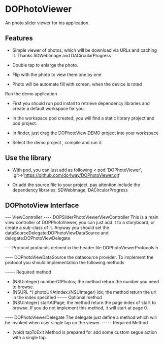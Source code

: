 DOPhotoViewer
=============

An photo slider viewer for ios application. 

Features
------------------------------------

+ Simple viewer of photos, which will be download via URLs and caching it.
Thanks SDWebImage and DACircularProgress

+ Double tap to enlarge the photo.

+ Flip with the photo to view them one by one

+ Photo will be automate fill with screen, when the device is roted

Run the demo application

+ First you should run pod install to retrieve dependency libraries and create a default workspace for you.

+ In the workspace pod created, you will find a static library project and pod project.

+ In finder, just drag the DOPhotoView DEMO project into your workspace

+ Select the demo project , compile and run it.


Use the library
------------------------------------

+ With pod, you can just add as following
<
  pod 'DOPhotoViewer', :git=>'https://github.com/do4way/DOPhotoViewer.git'
>

+ Or add the source file to your project, pay attention include the dependency libraries: SDWebImage, DACircularProgress

DOPhotoView Interface
-----------------------------------

--- ViewController
---- DOPSliderPhotoViewerViewController
This is a main view controller of DOPPhotoViewer, you can just add it to a storyboard, or create a sub-class of it.
Anyway you should set the dataSourceDelegate:DOPhotoViewDataSource and delegate:DOPhotoViewDelegate

--- Protocol
protocols defined in the header file DOPhotoViewerProtocols.h

---- DOPhotoViewDataSource
the datasource provider. To implement the protocol you should implementation the following methods

----- Required method
* (NSUInteger) numberOfPhotos;
the method return the number you need to browse.
* (NSURL *)    photoUrlAtIndex:(NSUInteger) idx;
the method return the url in the index specified
----- Optional method
*  (NSUInteger) startAtPage;
the method return the page index of start to browse. If you do not implement this method, it will start at page 0.

---- DOPhotoViewerDelegate
The delegate just define a method which will be invoked when user single tap on the viewer.
----- Required Method
* (void) tapToExit
Method is prepared for add some custom segue action with a single tap.



 
